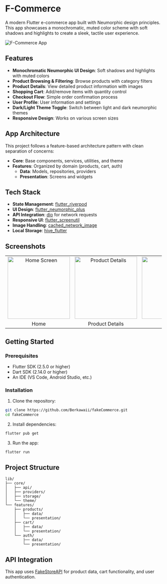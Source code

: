 # F-Commerce

A modern Flutter e-commerce app built with Neumorphic design principles. This app showcases a monochromatic, muted color scheme with soft shadows and highlights to create a sleek, tactile user experience.

![F-Commerce App](https://via.placeholder.com/800x400?text=F-Commerce+App)

## Features

- **Monochromatic Neumorphic UI Design**: Soft shadows and highlights with muted colors
- **Product Browsing & Filtering**: Browse products with category filters
- **Product Details**: View detailed product information with images
- **Shopping Cart**: Add/remove items with quantity control
- **Checkout Flow**: Simple order confirmation process
- **User Profile**: User information and settings
- **Dark/Light Theme Toggle**: Switch between light and dark neumorphic themes
- **Responsive Design**: Works on various screen sizes

## App Architecture

This project follows a feature-based architecture pattern with clean separation of concerns:

- **Core**: Base components, services, utilities, and theme
- **Features**: Organized by domain (products, cart, auth)
  - **Data**: Models, repositories, providers
  - **Presentation**: Screens and widgets

## Tech Stack

- **State Management**: [flutter_riverpod](https://pub.dev/packages/flutter_riverpod)
- **UI Design**: [flutter_neumorphic_plus](https://pub.dev/packages/flutter_neumorphic_plus)
- **API Integration**: [dio](https://pub.dev/packages/dio) for network requests
- **Responsive UI**: [flutter_screenutil](https://pub.dev/packages/flutter_screenutil)
- **Image Handling**: [cached_network_image](https://pub.dev/packages/cached_network_image)
- **Local Storage**: [hive_flutter](https://pub.dev/packages/hive_flutter)

## Screenshots

<table>
  <tr>
    <td align="center"><img src="https://via.placeholder.com/200x400?text=Home+Screen" width="200" alt="Home Screen"/></td>
    <td align="center"><img src="https://via.placeholder.com/200x400?text=Product+Details" width="200" alt="Product Details"/></td>
    <td align="center"><img src="https://via.placeholder.com/200x400?text=Cart" width="200" alt="Cart Screen"/></td>
    <td align="center"><img src="https://via.placeholder.com/200x400?text=Profile" width="200" alt="Profile Screen"/></td>
  </tr>
  <tr>
    <td align="center">Home</td>
    <td align="center">Product Details</td>
    <td align="center">Cart</td>
    <td align="center">Profile</td>
  </tr>
</table>

## Getting Started

### Prerequisites

- Flutter SDK (2.5.0 or higher)
- Dart SDK (2.14.0 or higher)
- An IDE (VS Code, Android Studio, etc.)

### Installation

1. Clone the repository:
```bash
git clone https://github.com/Berkawaii/fakeCommerce.git
cd fakeCommerce
```

2. Install dependencies:
```bash
flutter pub get
```

3. Run the app:
```bash
flutter run
```

## Project Structure

```
lib/
├── core/
│   ├── api/
│   ├── providers/
│   ├── storage/
│   └── theme/
└── features/
    ├── products/
    │   ├── data/
    │   └── presentation/
    ├── cart/
    │   ├── data/
    │   └── presentation/
    └── auth/
        ├── data/
        └── presentation/
```

## API Integration

This app uses [FakeStoreAPI](https://fakestoreapi.com) for product data, cart functionality, and user authentication.
